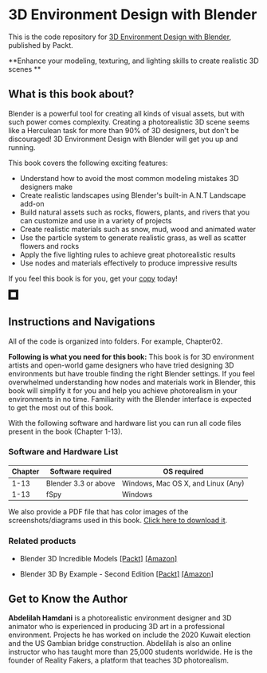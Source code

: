 # 3D Environment Design with Blender

<a href="https://www.packtpub.com/product/3d-environment-design-with-blender/9781803235851?utm_source=github&utm_medium=repository&utm_campaign=9781803235851"><img src="https://static.packt-cdn.com/products/9781803235851/cover/smaller" alt="" height="256px" align="right"></a>

This is the code repository for [3D Environment Design with Blender](https://www.packtpub.com/product/3d-environment-design-with-blender/9781803235851?utm_source=github&utm_medium=repository&utm_campaign=9781803235851), published by Packt.

**Enhance your modeling, texturing, and lighting skills to create realistic 3D scenes	**

## What is this book about?
Blender is a powerful tool for creating all kinds of visual assets, but with such power comes complexity. Creating a photorealistic 3D scene seems like a Herculean task for more than 90% of 3D designers, but don't be discouraged! 3D Environment Design with Blender will get you up and running. 

This book covers the following exciting features:
* Understand how to avoid the most common modeling mistakes 3D   designers make
* Create realistic landscapes using Blender's built-in A.N.T Landscape add-on
* Build natural assets such as rocks, flowers, plants, and rivers that you can customize and use in a variety of projects
* Create realistic materials such as snow, mud, wood and animated water
* Use the particle system to generate realistic grass, as well as scatter flowers and rocks
* Apply the five lighting rules to achieve great photorealistic results
* Use nodes and materials effectively to produce impressive results

If you feel this book is for you, get your [copy](https://www.amazon.com/dp/1803235853) today!

<a href="https://www.packtpub.com/?utm_source=github&utm_medium=banner&utm_campaign=GitHubBanner"><img src="https://raw.githubusercontent.com/PacktPublishing/GitHub/master/GitHub.png" 
alt="https://www.packtpub.com/" border="5" /></a>

## Instructions and Navigations
All of the code is organized into folders. For example, Chapter02.

**Following is what you need for this book:**
This book is for 3D environment artists and open-world game designers who have tried designing 3D environments but have trouble finding the right Blender settings. If you feel overwhelmed understanding how nodes and materials work in Blender, this book will simplify it for you and help you achieve photorealism in your environments in no time. Familiarity with the Blender interface is expected to get the most out of this book.

With the following software and hardware list you can run all code files present in the book (Chapter 1-13).
### Software and Hardware List
| Chapter | Software required | OS required |
| -------- | ------------------------------------ | ----------------------------------- |
| 1-13 | Blender 3.3 or above | Windows, Mac OS X, and Linux (Any) |
| 1-13 | fSpy | Windows |

We also provide a PDF file that has color images of the screenshots/diagrams used in this book. [Click here to download it](https://packt.link/KOKhm).

### Related products
* Blender 3D Incredible Models [[Packt]](https://www.packtpub.com/product/blender-3d-incredible-models/9781801817813?utm_source=github&utm_medium=repository&utm_campaign=9781801817813) [[Amazon]](https://www.amazon.com/dp/1801817812)

* Blender 3D By Example - Second Edition [[Packt]](https://www.packtpub.com/product/blender-3d-by-example-second-edition/9781789612561?utm_source=github&utm_medium=repository&utm_campaign=9781789612561) [[Amazon]](https://www.amazon.com/dp/178961256X)

## Get to Know the Author
**Abdelilah Hamdani** is a photorealistic environment designer and 3D animator who is experienced in producing 3D art in a professional environment. Projects he has worked on include the 2020 Kuwait election and the US Gambian bridge construction. Abdelilah is also an online instructor who has
taught more than 25,000 students worldwide. He is the founder of Reality Fakers, a platform that teaches 3D photorealism.
